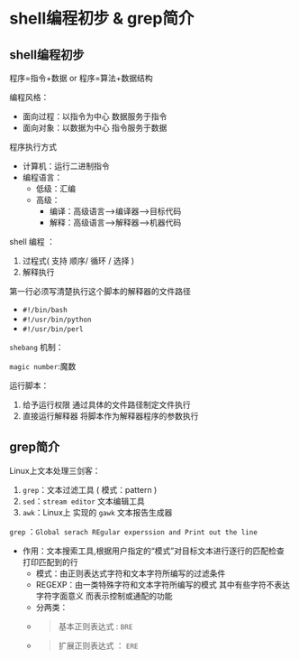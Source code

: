 # shell编程初步 & grep简介

## shell编程初步

程序=指令+数据  or  程序=算法+数据结构

编程风格：

- 面向过程：以指令为中心  数据服务于指令
- 面向对象：以数据为中心  指令服务于数据

程序执行方式

- 计算机：运行二进制指令
- 编程语言：
  + 低级：汇编
  + 高级：
    + 编译：高级语言-->编译器-->目标代码
    + 解释：高级语言-->解释器-->机器代码

shell 编程 ：

1. 过程式( 支持 顺序/ 循环 / 选择 )
2. 解释执行

第一行必须写清楚执行这个脚本的解释器的文件路径

- `#!/bin/bash`
- `#!/usr/bin/python`
- `#!/usr/bin/perl`
  
`shebang` 机制：

`magic number`:魔数

运行脚本：

1. 给予运行权限 通过具体的文件路径制定文件执行
2. 直接运行解释器  将脚本作为解释器程序的参数执行

## grep简介

Linux上文本处理三剑客：

1. `grep`：文本过滤工具 ( 模式：pattern )
2. `sed`：`stream editor` 文本编辑工具
3. `awk`：Linux上 实现的 `gawk` 文本报告生成器

`grep` ：`Global serach REgular experssion and Print out the line`

- 作用：文本搜索工具,根据用户指定的“模式”对目标文本进行逐行的匹配检查  打印匹配到的行
  + 模式：由正则表达式字符和文本字符所编写的过滤条件
  + REGEXP：由一类特殊字符和文本字符所编写的模式  其中有些字符不表达字符字面意义 而表示控制或通配的功能
  + 分两类：
  + > 基本正则表达式 : `BRE`
  + > 扩展正则表达式 ： `ERE`
  